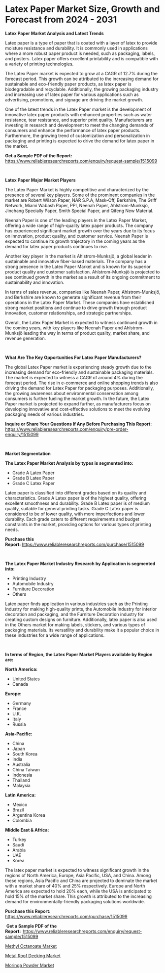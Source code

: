 <p><h1>Latex Paper Market Size, Growth and Forecast from 2024 - 2031</h1></p><p><strong>Latex Paper Market Analysis and Latest Trends</strong></p>
<p><p>Latex paper is a type of paper that is coated with a layer of latex to provide moisture resistance and durability. It is commonly used in applications where a more robust paper product is needed, such as packaging, labels, and posters. Latex paper offers excellent printability and is compatible with a variety of printing technologies.</p><p>The Latex Paper market is expected to grow at a CAGR of 12.7% during the forecast period. This growth can be attributed to the increasing demand for sustainable and eco-friendly paper products, as latex paper is biodegradable and recyclable. Additionally, the growing packaging industry and increasing use of latex paper for various applications such as advertising, promotions, and signage are driving the market growth.</p><p>One of the latest trends in the Latex Paper market is the development of innovative latex paper products with enhanced properties such as water resistance, tear resistance, and superior print quality. Manufacturers are investing in research and development to meet the changing demands of consumers and enhance the performance of latex paper products. Furthermore, the growing trend of customization and personalization in packaging and printing is expected to drive the demand for latex paper in the market.</p></p>
<p><strong>Get a Sample PDF of the Report:&nbsp;</strong> <a href="https://www.reliableresearchreports.com/enquiry/request-sample/1515099">https://www.reliableresearchreports.com/enquiry/request-sample/1515099</a></p>
<p>&nbsp;</p>
<p><strong>Latex Paper Major Market Players</strong></p>
<p><p>The Latex Paper Market is highly competitive and characterized by the presence of several key players. Some of the prominent companies in the market are Robert Wilson Paper, NAR S.P.A, Mask-Off, Berkshire, The Griff Network, Miami Wabash Paper, PPI, Neenah Paper, Ahlstrom-Munksjö, Jinchang Specially Paper, Smith Special Paper, and Qifeng New Material.</p><p>Neenah Paper is one of the leading players in the Latex Paper Market, offering a wide range of high-quality latex paper products. The company has experienced significant market growth over the years due to its focus on innovation, product quality, and customer service. Neenah Paper is expected to continue its growth trajectory in the coming years as the demand for latex paper products continues to rise.</p><p>Another key player in the market is Ahlstrom-Munksjö, a global leader in sustainable and innovative fiber-based materials. The company has a strong presence in the Latex Paper Market and is known for its superior product quality and customer satisfaction. Ahlstrom-Munksjö is projected to see continued growth in the market as a result of its ongoing commitment to sustainability and innovation.</p><p>In terms of sales revenue, companies like Neenah Paper, Ahlstrom-Munksjö, and Berkshire are known to generate significant revenue from their operations in the Latex Paper Market. These companies have established strong market positions and continue to drive growth through product innovation, customer relationships, and strategic partnerships.</p><p>Overall, the Latex Paper Market is expected to witness continued growth in the coming years, with key players like Neenah Paper and Ahlstrom-Munksjö leading the way in terms of product quality, market share, and revenue generation.</p></p>
<p>&nbsp;</p>
<p><strong>What Are The Key Opportunities For Latex Paper Manufacturers?</strong></p>
<p><p>The global Latex Paper market is experiencing steady growth due to the increasing demand for eco-friendly and sustainable packaging materials. The market is expected to witness a CAGR of around 4% during the forecast period. The rise in e-commerce and online shopping trends is also driving the demand for Latex Paper for packaging purposes. Additionally, the growing awareness about environmental conservation among consumers is further fueling the market growth. In the future, the Latex Paper market is projected to expand further, as manufacturers focus on developing innovative and cost-effective solutions to meet the evolving packaging needs of various industries.</p></p>
<p><strong>Inquire or Share Your Questions If Any Before Purchasing This Report:</strong> <a href="https://www.reliableresearchreports.com/enquiry/pre-order-enquiry/1515099">https://www.reliableresearchreports.com/enquiry/pre-order-enquiry/1515099</a></p>
<p>&nbsp;</p>
<p><strong>Market Segmentation</strong></p>
<p><strong>The Latex Paper Market Analysis by types is segmented into:</strong></p>
<p><ul><li>Grade A Latex Paper</li><li>Grade B Latex Paper</li><li>Grade C Latex Paper</li></ul></p>
<p><p>Latex paper is classified into different grades based on its quality and characteristics. Grade A Latex paper is of the highest quality, offering excellent smoothness and durability. Grade B Latex paper is of medium quality, suitable for general printing tasks. Grade C Latex paper is considered to be of lower quality, with more imperfections and lower durability. Each grade caters to different requirements and budget constraints in the market, providing options for various types of printing needs.</p></p>
<p><strong>Purchase this Report:&nbsp;</strong><a href="https://www.reliableresearchreports.com/purchase/1515099">https://www.reliableresearchreports.com/purchase/1515099</a></p>
<p>&nbsp;</p>
<p><strong>The Latex Paper Market Industry Research by Application is segmented into:</strong></p>
<p><ul><li>Printing Industry</li><li>Automobile Industry</li><li>Furniture Decoration</li><li>Others</li></ul></p>
<p><p>Latex paper finds application in various industries such as the Printing Industry for making high-quality prints, the Automobile Industry for interior decoration and packaging, and the Furniture Decoration industry for creating custom designs on furniture. Additionally, latex paper is also used in the Others market for making labels, stickers, and various types of packaging materials. Its versatility and durability make it a popular choice in these industries for a wide range of applications.</p></p>
<p>&nbsp;</p>
<p><strong>In terms of Region, the Latex Paper Market Players available by Region are:</strong></p>
<p>
    <p> <strong> North America: </strong>
        <ul>
            <li>United States</li>
            <li>Canada</li>
        </ul>
        </p> 
    <p> <strong> Europe: </strong>
        <ul>
            <li>Germany</li>
            <li>France</li>
            <li>U.K.</li>
            <li>Italy</li>
            <li>Russia</li>
        </ul>
        </p> 
    <p> <strong> Asia-Pacific: </strong>
        <ul>
            <li>China</li>
            <li>Japan</li>
            <li>South Korea</li>
            <li>India</li>
            <li>Australia</li>
            <li>China Taiwan</li>
            <li>Indonesia</li>
            <li>Thailand</li>
            <li>Malaysia</li>
        </ul>
        </p> 
    <p> <strong> Latin America: </strong>
        <ul>
            <li>Mexico</li>
            <li>Brazil</li>
            <li>Argentina Korea</li>
            <li>Colombia</li>
        </ul>
        </p> 
    <p> <strong> Middle East & Africa: </strong>
        <ul>
            <li>Turkey</li>
            <li>Saudi</li>
            <li>Arabia</li>
            <li>UAE</li>
            <li>Korea</li>
        </ul>
    </p>
    </p>
<p><p>The latex paper market is expected to witness significant growth in the regions of North America, Europe, Asia Pacific, USA, and China. Among these regions, Asia Pacific and China are projected to dominate the market with a market share of 40% and 25% respectively. Europe and North America are expected to hold 20% each, while the USA is anticipated to hold 15% of the market share. This growth is attributed to the increasing demand for environmentally-friendly packaging solutions worldwide.</p></p>
<p><strong>Purchase this Report: </strong><a href="https://www.reliableresearchreports.com/purchase/1515099">https://www.reliableresearchreports.com/purchase/1515099</a></p>
<p>&nbsp;<strong>Get a Sample PDF of the Report:&nbsp;&nbsp;</strong><a href="https://www.reliableresearchreports.com/enquiry/request-sample/1515099">https://www.reliableresearchreports.com/enquiry/request-sample/1515099</a></p>
<p><strong></strong></p>
<p><p><a href="https://github.com/seekum/Market-Research-Report-List-1/blob/main/methyl-octanoate-market.md">Methyl Octanoate Market</a></p><p><a href="https://github.com/timeliteaut/Market-Research-Report-List-1/blob/main/metal-roof-decking-market.md">Metal Roof Decking Market</a></p><p><a href="https://github.com/bobicer/Market-Research-Report-List-2/blob/main/moringa-powder-market.md">Moringa Powder Market</a></p></p>